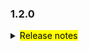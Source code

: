 <!--
 Licensed to the Apache Software Foundation (ASF) under one or more
 contributor license agreements.  See the NOTICE file distributed with
 this work for additional information regarding copyright ownership.
 The ASF licenses this file to You under the Apache License, Version 2.0
 (the "License"); you may not use this file except in compliance with
 the License.  You may obtain a copy of the License at

     http://www.apache.org/licenses/LICENSE-2.0

 Unless required by applicable law or agreed to in writing, software
 distributed under the License is distributed on an "AS IS" BASIS,
 WITHOUT WARRANTIES OR CONDITIONS OF ANY KIND, either express or implied.
 See the License for the specific language governing permissions and
 limitations under the License.
 -->

### 1.2.0

<details>	
  <summary><mark>Release notes</mark></summary>

### Seata-go 1.2.0

Seata-go 1.2.0 发布。

Seata-go 是一款开源的分布式事务解决方案，提供高性能和简单易用的分布式事务服务。

此版本更新如下：

### feature：

- [[#534](https://github.com/apache/incubator-seata-go/pull/534)] 支持 session 的负载均衡
- [[#535](https://github.com/apache/incubator-seata-go/pull/535)] 添加加成测试

### bugfix：

- [[#540](https://github.com/apache/incubator-seata-go/pull/540)] 修复初始化 xa 模式的 bug
- [[#545](https://github.com/apache/incubator-seata-go/pull/545)] 修复 xa 模式获取 db 版本号的 bug
- [[#548](https://github.com/apache/incubator-seata-go/pull/548)] 修复启动 xa 时候会失败的 bug
- [[#556](https://github.com/apache/incubator-seata-go/pull/556)] 修复 xa 数据源的 bug
- [[#562](https://github.com/apache/incubator-seata-go/pull/562)] 修复提交 xa 全局事务的 bug
- [[#564](https://github.com/apache/incubator-seata-go/pull/564)] 修复提交 xa 分支事务的 bug
- [[#566](https://github.com/apache/incubator-seata-go/pull/566)] 修复使用 xa 数据源执行本地事务的 bug

### optimize:

- [[#523](https://github.com/apache/incubator-seata-go/pull/523)] 优化 CI 流程
- [[#525](https://github.com/apache/incubator-seata-go/pull/456)] 将 jackson 序列化重命名为 json
- [[#532](https://github.com/apache/incubator-seata-go/pull/532)] 移除重复的代码
- [[#536](https://github.com/apache/incubator-seata-go/pull/536)] 优化 go import 代码格式
- [[#554](https://github.com/apache/incubator-seata-go/pull/554)] 优化 xa 模式的性能
- [[#561](https://github.com/apache/incubator-seata-go/pull/561)] 优化 xa 模式的日志输出

### test:

### doc:

- [[#550](https://github.com/apache/incubator-seata-go/pull/550)] 添加 1.2.0 版本的改动日志

### contributors:

非常感谢以下 contributors 的代码贡献。若有无意遗漏，请报告。

- [georgehao](https://github.com/georgehao)
- [luky116](https://github.com/luky116)
- [jasondeng1997](https://github.com/jasondeng1997)
- [106umao](https://github.com/106umao)
- [wang1309](https://github.com/wang1309)
- [iSuperCoder](https://github.com/iSuperCoder)
- [Charlie17Li](https://github.com/Charlie17Li)
- [Code-Fight](https://github.com/Code-Fight)
- [Kirhaku](https://github.com/Kirhaku)
- [Vaderkai](https://github.com/VaderKai)

同时，我们收到了社区反馈的很多有价值的issue和建议，非常感谢大家。

</detail>

